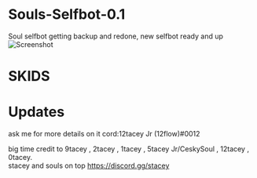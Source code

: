 # Souls-Selfbot-0.1

Soul selfbot getting backup and redone, new selfbot ready and up
![Screenshot](https://i.ibb.co/RQCFPsV/Screen-Shot-2020-09-14-at-2-17-25-PM.png)


# SKIDS

# Updates

ask me for more details on it cord:12tacey Jr (12flow)#0012

big time credit to 9tacey , 2tacey , 1tacey , 5tacey Jr/CeskySoul , 12tacey , 0tacey.  
stacey and souls on top
https://discord.gg/stacey

